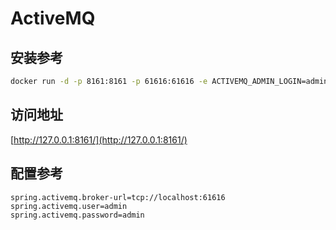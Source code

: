# ActiveMQ

## 安装参考

```bash
docker run -d -p 8161:8161 -p 61616:61616 -e ACTIVEMQ_ADMIN_LOGIN=admin -e ACTIVEMQ_ADMIN_PASSWORD=admin --restart=always --name activemq webcenter/activemq
```

## 访问地址

[http://127.0.0.1:8161/](http://127.0.0.1:8161/)


## 配置参考

```properties
spring.activemq.broker-url=tcp://localhost:61616
spring.activemq.user=admin
spring.activemq.password=admin
```

